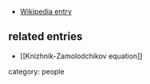 
* [Wikipedia entry](http://en.wikipedia.org/wiki/Vadim_Knizhnik)

## related entries

* [[Knizhnik-Zamolodchikov equation]]

category: people

